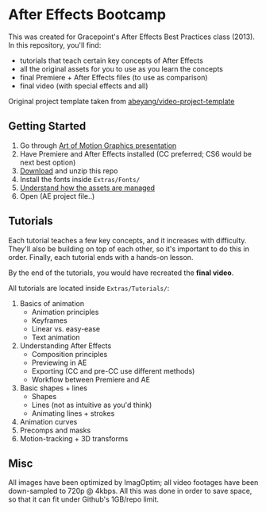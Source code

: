 # After Effects Bootcamp

This was created for Gracepoint's After Effects Best Practices class (2013). In this repository, you'll find:

- tutorials that teach certain key concepts of After Effects
- all the original assets for you to use as you learn the concepts
- final Premiere + After Effects files (to use as comparison)
- final video (with special effects and all)

Original project template taken from [abeyang/video-project-template][1]

## Getting Started

1. Go through [Art of Motion Graphics presentation][2]
2. Have Premiere and After Effects installed (CC preferred; CS6 would be next best option)
3. [Download][3] and unzip this repo
4. Install the fonts inside `Extras/Fonts/`
5. [Understand how the assets are managed][4]
6. Open (AE project file..)

## Tutorials

Each tutorial teaches a few key concepts, and it increases with difficulty. They'll also be building on top of each other, so it's important to do this in order. Finally, each tutorial ends with a hands-on lesson.

By the end of the tutorials, you would have recreated the **final video**.

All tutorials are located inside `Extras/Tutorials/`:

1. Basics of animation
	- Animation principles
	- Keyframes
	- Linear vs. easy-ease
	- Text animation
2. Understanding After Effects
	- Composition principles
	- Previewing in AE
	- Exporting (CC and pre-CC use different methods)
	- Workflow between Premiere and AE
3. Basic shapes + lines 
	- Shapes
	- Lines (not as intuitive as you'd think)
	- Animating lines + strokes
4. Animation curves
5. Precomps and masks
6. Motion-tracking + 3D transforms

## Misc

All images have been optimized by ImagOptim; all video footages have been down-sampled to 720p @ 4kbps. All this was done in order to save space, so that it can fit under Github's 1GB/repo limit.

[1]:	https://github.com/abeyang/video-project-template
[2]:	https://speakerdeck.com/abeyang/art-of-motion-graphics
[3]:	https://github.com/abeyang/after-effects-bootcamp/archive/master.zip
[4]:	https://github.com/abeyang/video-project-template